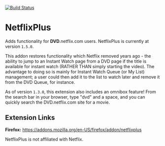 [![Build Status](https://dev.azure.com/karldreher/netflixplus/_apis/build/status/netflixplus-CI?branchName=master)](https://dev.azure.com/karldreher/netflixplus/_build/latest?definitionId=4&branchName=master)

# NetflixPlus
Adds functionality for **DVD**.netflix.com users. 
NetflixPlus is currently at version `1.5.0`.

This addon restores functionality which Netflix removed years ago - the ability to jump to an Instant Watch page from a DVD page if the title is available for instant watch (RATHER THAN simply starting the video).  The advantage to doing so is mainly for Instant Watch Queue (or My List) management; a user could then add it to the list to watch later and remove it from the DVD Queue, for instance.  

As of version `1.3.0`, this extension also includes an omnibox feature!  From the search bar in your browser, type "dvd" and a space, and you can quickly search the DVD.netflix.com site for a movie.


## Extension Links


**Firefox:** https://addons.mozilla.org/en-US/firefox/addon/netflixplus


NetflixPlus is not affiliated with Netflix.
